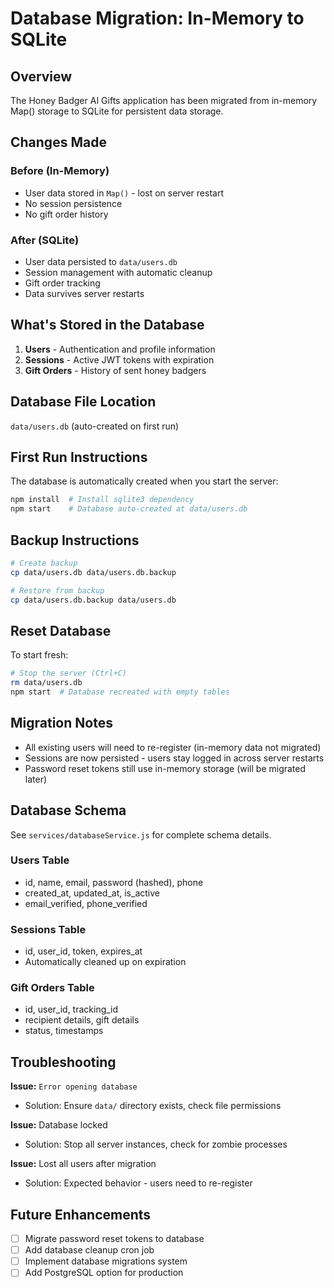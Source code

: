 # Database Migration: In-Memory to SQLite

## Overview

The Honey Badger AI Gifts application has been migrated from in-memory Map() storage to SQLite for persistent data storage.

## Changes Made

### Before (In-Memory)
- User data stored in `Map()` - lost on server restart
- No session persistence
- No gift order history

### After (SQLite)
- User data persisted to `data/users.db`
- Session management with automatic cleanup
- Gift order tracking
- Data survives server restarts

## What's Stored in the Database

1. **Users** - Authentication and profile information
2. **Sessions** - Active JWT tokens with expiration
3. **Gift Orders** - History of sent honey badgers

## Database File Location

`data/users.db` (auto-created on first run)

## First Run Instructions

The database is automatically created when you start the server:

```bash
npm install  # Install sqlite3 dependency
npm start    # Database auto-created at data/users.db
```

## Backup Instructions

```bash
# Create backup
cp data/users.db data/users.db.backup

# Restore from backup
cp data/users.db.backup data/users.db
```

## Reset Database

To start fresh:

```bash
# Stop the server (Ctrl+C)
rm data/users.db
npm start  # Database recreated with empty tables
```

## Migration Notes

- All existing users will need to re-register (in-memory data not migrated)
- Sessions are now persisted - users stay logged in across server restarts
- Password reset tokens still use in-memory storage (will be migrated later)

## Database Schema

See `services/databaseService.js` for complete schema details.

### Users Table
- id, name, email, password (hashed), phone
- created_at, updated_at, is_active
- email_verified, phone_verified

### Sessions Table
- id, user_id, token, expires_at
- Automatically cleaned up on expiration

### Gift Orders Table
- id, user_id, tracking_id
- recipient details, gift details
- status, timestamps

## Troubleshooting

**Issue:** `Error opening database`
- Solution: Ensure `data/` directory exists, check file permissions

**Issue:** Database locked
- Solution: Stop all server instances, check for zombie processes

**Issue:** Lost all users after migration
- Solution: Expected behavior - users need to re-register

## Future Enhancements

- [ ] Migrate password reset tokens to database
- [ ] Add database cleanup cron job
- [ ] Implement database migrations system
- [ ] Add PostgreSQL option for production
